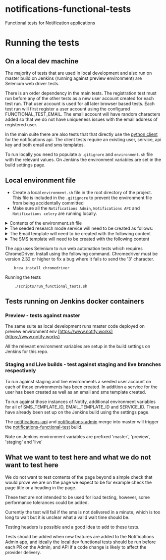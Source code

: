 # notifications-functional-tests
Functional tests for Notification applications

# Running the tests

## On a local dev machine

The majority of tests that are used in local development and also run on master build on Jenkins (running against preview environment) are Selenium web driver tests.

There is an order dependency in the main tests. The registration test must run before any of the other tests as a new user account created for each test run. That user account is used for all later browser based tests. Each test run will first register a user account using the configured FUNCTIONAL_TEST_EMAIL. The email account will have random characters added so that we do not have uniqueness issues with the email address of registered user.

In the main suite there are also tests that that directly use the [python client](https://github.com/alphagov/notifications-python-client) for the notifications api. The client tests require an existing user, service, api key and both email and sms templates.

To run locally you need to populate a `.gitignore` and `environment.sh` file with the relevant values. On Jenkins the environment variables are set in the build settings page.

## Local environment file

- Create a local `environment.sh` file in the root directory of the project.
This file is included in the `.gitignore` to prevent the environment file from being accidentally committed
- Make sure all the `Notifications Admin`, `Notifications API` and `Notifications celery` are running locally.

<details>
    <summary>Contents of the environment.sh file</summary>

```shell
export ENVIRONMENT=dev  # for local environments use dev
export dev_TEST_NUMBER= [use your own number]
export dev_FUNCTIONAL_TEST_EMAIL= # the account to create new users for in test_registration
export dev_FUNCTIONAL_TEST_PASSWORD=xxx # password for user account above (created automatically in test)
export dev_NOTIFY_ADMIN_URL=http://localhost:6012
export dev_NOTIFY_API_URL=http://localhost:6011
export dev_NOTIFY_SERVICE_API_KEY=xxx  # create an api key for the GOV.UK Notify service via the admin app
export dev_NOTIFY_RESEARCH_SERVICE_NAME=xxx # See seeded service section below for details of the seeded research service.
export dev_NOTIFY_RESEARCH_SERVICE_ID=xxx # create a service in research mode via the admin app and copy the service id here
export dev_NOTIFY_RESEARCH_SERVICE_API_KEY=xxx # create an api key for the Research service via the admin app
export dev_NOTIFY_RESEARCH_EMAIL_REPLY_TO=[a gov email] # this is the second email in the list when the you go to the send email to one recipient screen i.e. not the default but the second one added
export dev_NOTIFY_RESEARCH_MODE_EMAIL= # a seeded account you have created that can only access NOTIFY_RESEARCH_SERVICE_ID
export dev_NOTIFY_RESEARCH_MODE_EMAIL_PASSWORD=xxx # password for the above account
export dev_JENKINS_BUILD_SMS_TEMPLATE_ID=xxx # SMS template id created in research service, contents detailed below
export dev_JENKINS_BUILD_EMAIL_TEMPLATE_ID=xxx # Email template id created in research service, contents detailed below

```
</details>

<details>
    <summary>The seeded research mode service will need to be created as follows: </summary>

* Create a service and set to research mode.
  - Store its name in `dev_NOTIFY_RESEARCH_SERVICE_NAME` and its id in `dev_NOTIFY_RESEARCH_SERVICE_ID`
* create a test mode API key for it, store that in `dev_NOTIFY_RESEARCH_SERVICE_API_KEY`
* Two email reply-to addresses will have to be added. One default email, the name of which doesn't matter, and a second non-default email, the name of which you should save in `dev_NOTIFY_RESEARCH_EMAIL_REPLY_TO`.
* You will need two Text message senders, one that is the default and another that has a value of "func tests'.
* A seeded user will have to be created and invited to it with the following details:
  - email_address: `dev_NOTIFY_RESEARCH_MODE_EMAIL`
  - phone_number: `dev_TEST_NUMBER`
  - password: `dev_NOTIFY_RESEARCH_MODE_EMAIL_PASSWORD`
  - all permissions for the seeded service.

</details>

<details>
    <summary>The Email template will need to be created with the following content</summary>


Template name = `Functional Tests - CSV Email Template with Jenkins Build ID`

Subject = `Functional Tests - CSV Email`

Message = `The quick brown fox jumped over the lazy dog. Jenkins build id: ((build_id)).`

</details>

<details>
    <summary>The SMS template will need to be created with the following content</summary>


Template name = `Functional Tests - CSV SMS Template with Jenkins Build ID`

Message = `The quick brown fox jumped over the lazy dog. Jenkins build id: ((build_id)).`

</details>

The app uses Selenium to run web automation tests which requires ChromeDriver. Install using the following command. Chromedriver must be version 2.32 or higher to fix a bug where it fails to send the '3' character.

```shell
    brew install chromedriver
```

Running the tests

```shell
    ./scripts/run_functional_tests.sh
```

## Tests running on Jenkins docker containers


### Preview - tests against master

The same suite as local development runs master code deployed on preview environment env [https://www.notify.works](https://www.notify.works)

All the relevant environment variables are setup in the build settings on Jenkins for this repo.


### Staging and Live builds - test against staging and live branches respectively

To run against staging and live environments a seeded user account on each of those environments has been created. In addition a service for the user has been created as well as an email and sms template created.

To run against those instances of Notify, additional environment variables for all of SMS_TEMPLATE_ID, EMAIL_TEMPLATE_ID and SERVICE_ID. These have already been set up on the Jenkins build using the settings page.

The [notifications-api](https://github.com/alphagov/notifications-api) and [notifications-admin](https://github.com/alphagov/notifications-admin) merge into master
will trigger the [notifications-functional-test](https://github.com/alphagov/notifications-functional-tests) build.

Note on Jenkins environment variables are prefixed 'master', 'preview', 'staging' and 'live'

## What we want to test here and what we do not want to test here
We do not want to test contents of the page beyond a simple check that would prove we are on the page we expect to be for example check the page title or a heading in the page.

These test are not intended to be used for load testing, however, some performance tolerances could be added.

Currently the test will fail if the sms is not delivered in a minute, which is too long to wait but it is unclear what a valid wait time should be.

Testing headers is possible and a good idea to add to these tests.

Tests should be added when new features are added to the Notifications Admin app, and ideally the local dev functional tests should be run before each PR on the Admin, and API if a code change is likely to affect the provider delivery.
